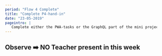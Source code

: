 ```yaml
---
period: "Flow 4 Complete"
title: "Complete P4-hand-in"
date: "23-05-2019"
pageintro: | 
   Complete either the PWA-tasks or the GraphQL part of the mini project
---
```


## Observe :arrow_right: NO Teacher present in this week
